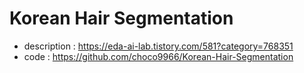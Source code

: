 # Korean Hair Segmentation

- description : https://eda-ai-lab.tistory.com/581?category=768351
- code : https://github.com/choco9966/Korean-Hair-Segmentation